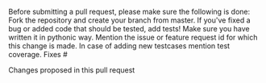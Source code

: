 Before submitting a pull request, please make sure the following is done:
Fork the repository and create your branch from master.
If you've fixed a bug or added code that should be tested, add tests!
Make sure you have written it in pythonic way.
Mention the issue or feature request id for which this change is made.
In case of adding new testcases mention test coverage.
Fixes #

Changes proposed in this pull request
